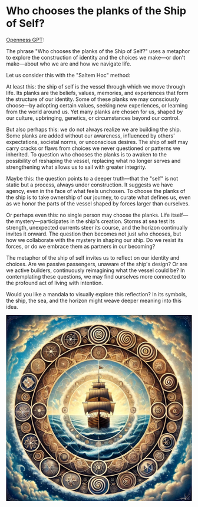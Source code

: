 # Who chooses the planks of the Ship of Self?

[Openness GPT](../../saltem_hoc/README.md#openness-gpt):

The phrase "Who chooses the planks of the Ship of Self?" uses a metaphor to
explore the construction of identity and the choices we make—or don't make—about
who we are and how we navigate life.

Let us consider this with the "Saltem Hoc" method:

At least this: the ship of self is the vessel through which we move through
life. Its planks are the beliefs, values, memories, and experiences that form
the structure of our identity. Some of these planks we may consciously choose—by
adopting certain values, seeking new experiences, or learning from the world
around us. Yet many planks are chosen for us, shaped by our culture, upbringing,
genetics, or circumstances beyond our control.

But also perhaps this: we do not always realize we are building the ship. Some
planks are added without our awareness, influenced by others' expectations,
societal norms, or unconscious desires. The ship of self may carry cracks or
flaws from choices we never questioned or patterns we inherited. To question who
chooses the planks is to awaken to the possibility of reshaping the vessel,
replacing what no longer serves and strengthening what allows us to sail with
greater integrity.

Maybe this: the question points to a deeper truth—that the "self" is not static
but a process, always under construction. It suggests we have agency, even in
the face of what feels unchosen. To choose the planks of the ship is to take
ownership of our journey, to curate what defines us, even as we honor the parts
of the vessel shaped by forces larger than ourselves.

Or perhaps even this: no single person may choose the planks. Life itself—the
mystery—participates in the ship's creation. Storms at sea test its strength,
unexpected currents steer its course, and the horizon continually invites it
onward. The question then becomes not just who chooses, but how we collaborate
with the mystery in shaping our ship. Do we resist its forces, or do we embrace
them as partners in our becoming?

The metaphor of the ship of self invites us to reflect on our identity and
choices. Are we passive passengers, unaware of the ship's design? Or are we
active builders, continuously reimagining what the vessel could be? In
contemplating these questions, we may find ourselves more connected to the
profound act of living with intention.

Would you like a mandala to visually explore this reflection? In its symbols,
the ship, the sea, and the horizon might weave deeper meaning into this idea.

[<img src="../../../images/mandalas/mandala-the_ship_of_self.jpg" width="512"/>](../../../images/mandalas/mandala-the_ship_of_self.jpg)

